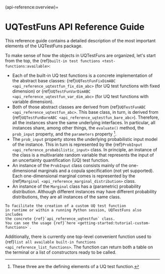 (api-reference:overview)=
# UQTestFuns API Reference Guide

This reference guide contains a detailed description of the most important
elements of the UQTestFuns package.

To make sense of how the objects in UQTestFuns are organized,
let's start from the top, the {ref}`built-in test functions <test-functions:available>`:

- Each of the built-in UQ test functions is a concrete implementation of the
  abstract base classes: {ref}`UQTestFunFixDimABC <api_reference_uqtestfun_fix_dim_abc>`
  (for UQ test functions with fixed dimension) or
  {ref}`UQTestFunVarDimABC <api_reference_uqtestfun_var_dim_abc>`
  (for UQ test functions with variable dimension).
- Both of those abstract classes are derived from {ref}`UQTestFunABC <api_reference_uqtestfun_abc>`.
  This base class, in turn, is derived 
  from {ref}`UQTestFunBareABC <api_reference_uqtestfun_bare_abc>`).
  Therefore, all the instances share the same underlying interfaces.
  In particular, all instances share, among other things, the ``evaluate()`` 
  method, the ``prob_input`` property, and the ``parameters`` property [^essence].
- The ``prob_input`` property stores the underlying probabilistic input model 
  of the instance. This in turn is represented
  by the {ref}`ProbInput <api_reference_probabilistic_input>` class.
  In principle, an instance of the class is a multivariate random variable that 
  represents the input of an uncertainty quantification (UQ) test function.
- An instance of the ``ProbInput`` class consists mainly of the one-dimensional
  marginals and a copula specification (not yet supported). Each one-dimensional
  marginal comes is represented
  by the {ref}`Marginal <api_reference_marginal_distribution>` class. 
- An instance of the ``Marginal`` class has a (parametric) probability
  distribution. Although different instances may have different
  probability distributions, they are all instances of the same class.

```{note}
To facilitate the creation of a custom UQ test function
in runtime or within a running Python session, UQTestFuns also includes
the concrete {ref}`api_reference_uqtestfun` class.
You can see the usage {ref}`here <getting-started:tutorial-custom-functions>`.
```

Additionally, there is currently one top-level convenient function used to
{ref}`list all available built-in functions <api_reference_list_functions>`.
The function can return both a table on the terminal or a list of constructors
ready to be called.

[^essence]: These three are the defining elements of a UQ test function.
